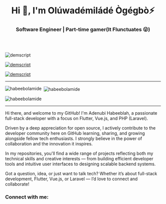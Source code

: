 <h1 align="center">Hi 👋, I'm Olúwadémiládé Ògégbò⚡</h1>
<h3 align="center">Software Engineer | Part-time gamer(It Flunctuates 😜)</h3>
</br> 
</br>
<p align="left"> <img src="https://komarev.com/ghpvc/?username=demscript&label=Profile%20views&color=0e75b6&style=flat" alt="demscript" /> </p>

<p align="left"> <a href="https://github.com/ryo-ma/github-profile-trophy"><img src="https://github-profile-trophy.vercel.app/?username=demscript&theme=onedark" alt="demscript" /></a> </p>

<p align="left"> <a href="https://twitter.com/demscript" target="blank"><img src="https://img.shields.io/twitter/follow/demscript?logo=twitter&style=for-the-badge" alt="demscript" /></a> </p>

---

<p><img align="left" src="https://github-readme-stats.vercel.app/api/top-langs?username=habeebolamide&show_icons=true&locale=en&layout=compact&theme=onedark" alt="habeebolamide" /></p>

<p>&nbsp;<img align="center" src="https://github-readme-stats.vercel.app/api?username=habeebolamide&show_icons=true&locale=en&theme=onedark" alt="habeebolamide" /></p>

<p><img align="center" src="https://github-readme-streak-stats.herokuapp.com/?user=habeebolamide&theme=onedark" alt="habeebolamide" /></p>


---

Hi there, and welcome to my GitHub!
I'm Adenubi Habeeblah, a passionate full-stack developer with a focus on Flutter, Vue.js, and PHP (Laravel).

Driven by a deep appreciation for open source, I actively contribute to the developer community here on GitHub learning, sharing, and growing alongside fellow tech enthusiasts. I strongly believe in the power of collaboration and the innovation it inspires.

In my repositories, you'll find a wide range of projects reflecting both my technical skills and creative interests — from building efficient developer tools and intuitive user interfaces to designing scalable backend systems.

Got a question, idea, or just want to talk tech? Whether it’s about full-stack development, Flutter, Vue.js, or Laravel — I’d love to connect and collaborate!


<h3 align="left">Connect with me:</h3>
